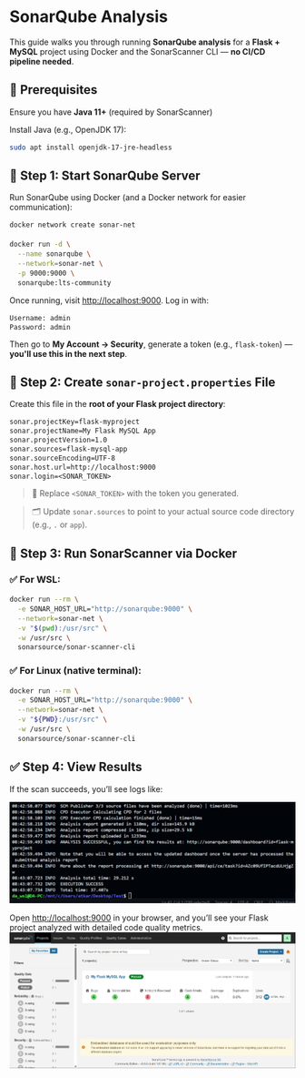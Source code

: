# SonarQube Analysis 

This guide walks you through running **SonarQube analysis** for a **Flask + MySQL** project using Docker and the SonarScanner CLI — **no CI/CD pipeline needed**.

## 🧩 Prerequisites

Ensure you have  **Java 11+** (required by SonarScanner)

Install Java (e.g., OpenJDK 17):

```bash
sudo apt install openjdk-17-jre-headless
```

## 🚀 Step 1: Start SonarQube Server

Run SonarQube using Docker (and a Docker network for easier communication):

```bash
docker network create sonar-net

docker run -d \
  --name sonarqube \
  --network=sonar-net \
  -p 9000:9000 \
  sonarqube:lts-community
```

Once running, visit [http://localhost:9000](http://localhost:9000).
Log in with:

```
Username: admin
Password: admin
```

Then go to **My Account → Security**, generate a token (e.g., `flask-token`) — **you'll use this in the next step**.


## 📄 Step 2: Create `sonar-project.properties` File

Create this file in the **root of your Flask project directory**:

```properties
sonar.projectKey=flask-myproject
sonar.projectName=My Flask MySQL App
sonar.projectVersion=1.0
sonar.sources=flask-mysql-app
sonar.sourceEncoding=UTF-8
sonar.host.url=http://localhost:9000
sonar.login=<SONAR_TOKEN>
```

> 🔁 Replace `<SONAR_TOKEN>` with the token you generated.

> 🗂️ Update `sonar.sources` to point to your actual source code directory (e.g., `.` or `app`).


## 🧪 Step 3: Run SonarScanner via Docker

### ✅ For WSL:

```bash
docker run --rm \
  -e SONAR_HOST_URL="http://sonarqube:9000" \
  --network=sonar-net \
  -v "$(pwd):/usr/src" \
  -w /usr/src \
  sonarsource/sonar-scanner-cli
```

### ✅ For Linux (native terminal):

```bash
docker run --rm \
  -e SONAR_HOST_URL="http://sonarqube:9000" \
  --network=sonar-net \
  -v "${PWD}:/usr/src" \
  -w /usr/src \
  sonarsource/sonar-scanner-cli
```

## ✅ Step 4: View Results

If the scan succeeds, you’ll see logs like:

![scan-finish](./scan-finish.png)

Open [http://localhost:9000](http://localhost:9000) in your browser, and you’ll see your Flask project analyzed with detailed code quality metrics.
![sonar-qube](./sonar-qube.png)
